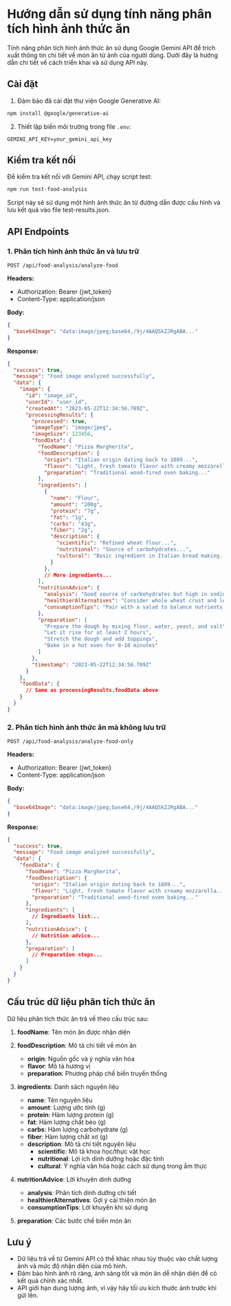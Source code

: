 # Hướng dẫn sử dụng tính năng phân tích hình ảnh thức ăn

Tính năng phân tích hình ảnh thức ăn sử dụng Google Gemini API để trích xuất thông tin chi tiết về món ăn từ ảnh của người dùng. Dưới đây là hướng dẫn chi tiết về cách triển khai và sử dụng API này.

## Cài đặt

1. Đảm bảo đã cài đặt thư viện Google Generative AI:

```bash
npm install @google/generative-ai
```

2. Thiết lập biến môi trường trong file `.env`:

```
GEMINI_API_KEY=your_gemini_api_key
```

## Kiểm tra kết nối

Để kiểm tra kết nối với Gemini API, chạy script test:

```bash
npm run test-food-analysis
```

Script này sẽ sử dụng một hình ảnh thức ăn từ đường dẫn được cấu hình và lưu kết quả vào file test-results.json.

## API Endpoints

### 1. Phân tích hình ảnh thức ăn và lưu trữ

```
POST /api/food-analysis/analyze-food
```

**Headers:**
- Authorization: Bearer {jwt_token}
- Content-Type: application/json

**Body:**
```json
{
  "base64Image": "data:image/jpeg;base64,/9j/4AAQSkZJRgABA..."
}
```

**Response:**
```json
{
  "success": true,
  "message": "Food image analyzed successfully",
  "data": {
    "image": {
      "id": "image_id",
      "userId": "user_id",
      "createdAt": "2023-05-22T12:34:56.789Z",
      "processingResults": {
        "processed": true,
        "imageType": "image/jpeg",
        "imageSize": 123456,
        "foodData": {
          "foodName": "Pizza Margherita",
          "foodDescription": {
            "origin": "Italian origin dating back to 1889...",
            "flavor": "Light, fresh tomato flavor with creamy mozzarella...",
            "preparation": "Traditional wood-fired oven baking..."
          },
          "ingredients": [
            {
              "name": "Flour",
              "amount": "200g",
              "protein": "7g",
              "fat": "1g",
              "carbs": "43g",
              "fiber": "2g",
              "description": {
                "scientific": "Refined wheat flour...",
                "nutritional": "Source of carbohydrates...",
                "cultural": "Basic ingredient in Italian bread making..."
              }
            },
            // More ingredients...
          ],
          "nutritionAdvice": {
            "analysis": "Good source of carbohydrates but high in sodium...",
            "healthierAlternatives": "Consider whole wheat crust and less cheese...",
            "consumptionTips": "Pair with a salad to balance nutrients..."
          },
          "preparation": [
            "Prepare the dough by mixing flour, water, yeast, and salt",
            "Let it rise for at least 2 hours",
            "Stretch the dough and add toppings",
            "Bake in a hot oven for 8-10 minutes"
          ]
        },
        "timestamp": "2023-05-22T12:34:56.789Z"
      }
    },
    "foodData": {
      // Same as processingResults.foodData above
    }
  }
}
```

### 2. Phân tích hình ảnh thức ăn mà không lưu trữ

```
POST /api/food-analysis/analyze-food-only
```

**Headers:**
- Authorization: Bearer {jwt_token}
- Content-Type: application/json

**Body:**
```json
{
  "base64Image": "data:image/jpeg;base64,/9j/4AAQSkZJRgABA..."
}
```

**Response:**
```json
{
  "success": true,
  "message": "Food image analyzed successfully",
  "data": {
    "foodData": {
      "foodName": "Pizza Margherita",
      "foodDescription": {
        "origin": "Italian origin dating back to 1889...",
        "flavor": "Light, fresh tomato flavor with creamy mozzarella...",
        "preparation": "Traditional wood-fired oven baking..."
      },
      "ingredients": [
        // Ingredients list...
      ],
      "nutritionAdvice": {
        // Nutrition advice...
      },
      "preparation": [
        // Preparation steps...
      ]
    }
  }
}
```

## Cấu trúc dữ liệu phân tích thức ăn

Dữ liệu phân tích thức ăn trả về theo cấu trúc sau:

1. **foodName**: Tên món ăn được nhận diện

2. **foodDescription**: Mô tả chi tiết về món ăn
   - **origin**: Nguồn gốc và ý nghĩa văn hóa
   - **flavor**: Mô tả hương vị
   - **preparation**: Phương pháp chế biến truyền thống

3. **ingredients**: Danh sách nguyên liệu
   - **name**: Tên nguyên liệu
   - **amount**: Lượng ước tính (g)
   - **protein**: Hàm lượng protein (g)
   - **fat**: Hàm lượng chất béo (g)
   - **carbs**: Hàm lượng carbohydrate (g)
   - **fiber**: Hàm lượng chất xơ (g)
   - **description**: Mô tả chi tiết nguyên liệu
     - **scientific**: Mô tả khoa học/thực vật học
     - **nutritional**: Lợi ích dinh dưỡng hoặc đặc tính
     - **cultural**: Ý nghĩa văn hóa hoặc cách sử dụng trong ẩm thực

4. **nutritionAdvice**: Lời khuyên dinh dưỡng
   - **analysis**: Phân tích dinh dưỡng chi tiết
   - **healthierAlternatives**: Gợi ý cải thiện món ăn
   - **consumptionTips**: Lời khuyên khi sử dụng

5. **preparation**: Các bước chế biến món ăn

## Lưu ý

- Dữ liệu trả về từ Gemini API có thể khác nhau tùy thuộc vào chất lượng ảnh và mức độ nhận diện của mô hình.
- Đảm bảo hình ảnh rõ ràng, ánh sáng tốt và món ăn dễ nhận diện để có kết quả chính xác nhất.
- API giới hạn dung lượng ảnh, vì vậy hãy tối ưu kích thước ảnh trước khi gửi lên.
